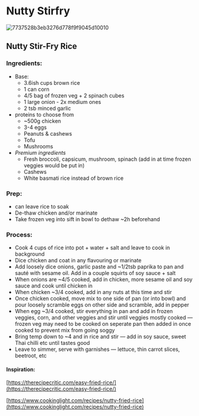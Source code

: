 # Nutty Stirfry

![7737528b3eb3276d778f9f9045d10010](../../.gitbook/assets/7737528b3eb3276d778f9f9045d10010.jpg)

## Nutty Stir-Fry Rice

### Ingredients:

* Base:
  * 3.6ish cups brown rice
  * 1 can corn
  * 4/5 bag of frozen veg + 2 spinach cubes
  * 1 large onion - 2x medium ones
  * 2 tsb minced garlic
* proteins to choose from
  * ~500g chicken
  * 3-4 eggs
  * Peanuts & cashews
  * Tofu 
  * Mushrooms
* _Premium ingredients_
  * Fresh broccoli, capsicum, mushroom, spinach \(add in at time frozen veggies would be put in\)
  * Cashews
  * White basmati rice instead of brown rice

### Prep:

* can leave rice to soak
* De-thaw chicken and/or marinate
* Take frozen veg into sift in bowl to dethaw ~2h beforehand

### Process:

* Cook 4 cups of rice into pot + water + salt and leave to cook in background
* Dice chicken and coat in any flavouring or marinate
* Add loosely dice onions, garlic paste and ~1/2tsb paprika to pan and sauté with sesame oil. Add in a couple squirts of soy sauce + salt
* When onions are ~4/5 cooked, add in chicken, more sesame oil and soy sauce and cook until chicken in 
* When chicken ~3/4 cooked, add in any nuts at this time and stir
* Once chicken cooked, move mix to one side of pan \(or into bowl\) and pour loosely scramble eggs on other side and scramble, add in pepper
* When egg ~3/4 cooked, stir everything in pan and add in frozen veggies, corn, and other veggies and stir until veggies mostly cooked — frozen veg may need to be cooked on seperate pan then added in once cooked to prevent mix from going soggy
* Bring temp down to ~4 and in rice and stir — add in soy sauce, sweet Thai chilli etc until tastes good
* Leave to simmer, serve with garnishes — lettuce, thin carrot slices, beetroot, etc

#### Inspiration:

[https://therecipecritic.com/easy-fried-rice/](https://therecipecritic.com/easy-fried-rice/)

[https://www.cookinglight.com/recipes/nutty-fried-rice](https://www.cookinglight.com/recipes/nutty-fried-rice)

